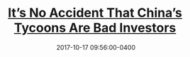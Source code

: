 ---
layout: post
title: <a href='https://foreignpolicy.com/2017/10/17/its-no-accident-that-chinas-tycoons-are-bad-investors/' target="_blank">It’s No Accident That China’s Tycoons Are Bad Investors</a> 
date:  2017-10-17 09:56:00-0400
description: The first priority for wealthy Chinese has been to move as much money abroad as possible. If Beijing has its way, that won't be an option anymore.
tags: China
categories: English
---